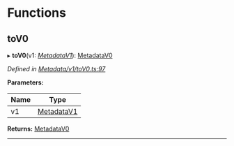 

# Functions

<a id="tov0"></a>

##  toV0

▸ **toV0**(v1: *[MetadataV1](../classes/_metadata_v1_metadata_.metadatav1.md)*): [MetadataV0](../classes/_metadata_v0_metadata_.metadatav0.md)

*Defined in [Metadata/v1/toV0.ts:97](https://github.com/polkadot-js/api/blob/57715c5/packages/types/src/Metadata/v1/toV0.ts#L97)*

**Parameters:**

| Name | Type |
| ------ | ------ |
| v1 | [MetadataV1](../classes/_metadata_v1_metadata_.metadatav1.md) |

**Returns:** [MetadataV0](../classes/_metadata_v0_metadata_.metadatav0.md)

___

